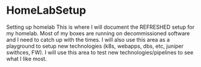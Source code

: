 # HomeLabSetup
Setting up homelab
This is where I will document the REFRESHED setup for my homelab. Most of my boxes are running on decommissioned software and I need to catch up with the times. I will also use this area as a playground to setup new technologies (k8s, webapps, dbs, etc, juniper swithces, FW). I will use this area to test new technologies/pipelines to see what I like most.
